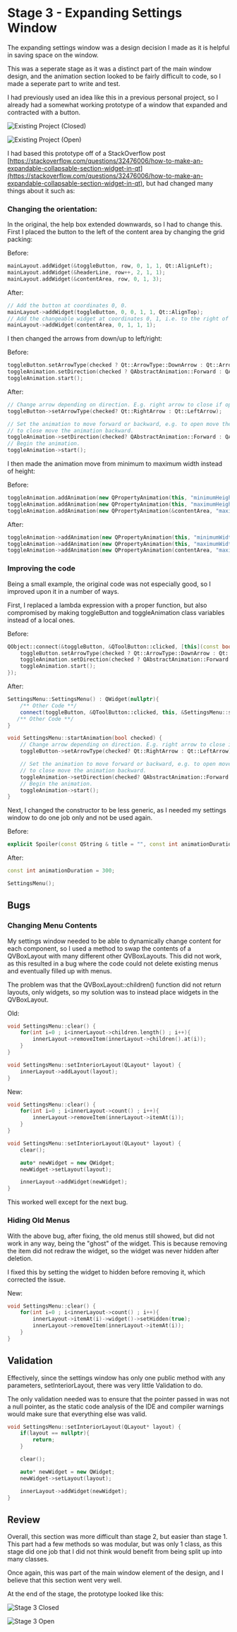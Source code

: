 # Stage 3 - Expanding Settings Window

The expanding settings window was a design decision I made as it is helpful in saving
space on the window.

This was a seperate stage as it was a distinct part of the main window design, and the animation section
looked to be fairly difficult to code, so I made a seperate part to write and test.

I had previously used an idea like this in a previous personal project, so I already had a somewhat working prototype
of a window that expanded and contracted with a button.

![Existing Project (Closed)](images/settings_existing_closed.png)

![Existing Project (Open)](images/settings_existing_open.png)

I had based this prototype off of a StackOverflow post [https://stackoverflow.com/questions/32476006/how-to-make-an-expandable-collapsable-section-widget-in-qt](https://stackoverflow.com/questions/32476006/how-to-make-an-expandable-collapsable-section-widget-in-qt), but had changed many things
about it such as:

### Changing the orientation:

In the original, the help box extended downwards, so I had to change this. First I placed the button to the left of the
content area by changing the grid packing:

Before:

```cpp
mainLayout.addWidget(&toggleButton, row, 0, 1, 1, Qt::AlignLeft);
mainLayout.addWidget(&headerLine, row++, 2, 1, 1);
mainLayout.addWidget(&contentArea, row, 0, 1, 3);
```

After:

```cpp
// Add the button at coordinates 0, 0.
mainLayout->addWidget(toggleButton, 0, 0, 1, 1, Qt::AlignTop);
// Add the changeable widget at coordinates 0, 1, i.e. to the right of the button.
mainLayout->addWidget(contentArea, 0, 1, 1, 1);
```

I then changed the arrows from down/up to left/right:

Before:

```cpp
toggleButton.setArrowType(checked ? Qt::ArrowType::DownArrow : Qt::ArrowType::RightArrow);
toggleAnimation.setDirection(checked ? QAbstractAnimation::Forward : QAbstractAnimation::Backward);
toggleAnimation.start();
```

After:

```cpp
// Change arrow depending on direction. E.g. right arrow to close if open, left arrow to open if closed.
toggleButton->setArrowType(checked? Qt::RightArrow : Qt::LeftArrow);

// Set the animation to move forward or backward, e.g. to open move the animation forward,
// to close move the animation backward.
toggleAnimation->setDirection(checked? QAbstractAnimation::Forward : QAbstractAnimation::Backward);
// Begin the animation.
toggleAnimation->start();
```

I then made the animation move from minimum to maximum width instead of height:

Before:

```cpp
toggleAnimation.addAnimation(new QPropertyAnimation(this, "minimumHeight"));
toggleAnimation.addAnimation(new QPropertyAnimation(this, "maximumHeight"));
toggleAnimation.addAnimation(new QPropertyAnimation(&contentArea, "maximumHeight"));
```

After:

```cpp
toggleAnimation->addAnimation(new QPropertyAnimation(this, "minimumWidth"));
toggleAnimation->addAnimation(new QPropertyAnimation(this, "maximumWidth"));
toggleAnimation->addAnimation(new QPropertyAnimation(contentArea, "maximumWidth"));
```

### Improving the code

Being a small example, the original code was not especially good, so I improved upon it in a number of ways.

First, I replaced a lambda expression with a proper function, but also compromised by making toggleButton and toggleAnimation class
variables instead of a local ones.

Before:

```cpp
QObject::connect(&toggleButton, &QToolButton::clicked, [this](const bool checked) {
    toggleButton.setArrowType(checked ? Qt::ArrowType::DownArrow : Qt::ArrowType::RightArrow);
    toggleAnimation.setDirection(checked ? QAbstractAnimation::Forward : QAbstractAnimation::Backward);
    toggleAnimation.start();
});
```

After:

```cpp
SettingsMenu::SettingsMenu() : QWidget(nullptr){
    /** Other Code **/
    connect(toggleButton, &QToolButton::clicked, this, &SettingsMenu::startAnimation);
   /** Other Code **/
}

void SettingsMenu::startAnimation(bool checked) {
    // Change arrow depending on direction. E.g. right arrow to close if open, left arrow to open if closed.
    toggleButton->setArrowType(checked? Qt::RightArrow : Qt::LeftArrow);

    // Set the animation to move forward or backward, e.g. to open move the animation forward,
    // to close move the animation backward.
    toggleAnimation->setDirection(checked? QAbstractAnimation::Forward : QAbstractAnimation::Backward);
    // Begin the animation.
    toggleAnimation->start();
}
```

Next, I changed the constructor to be less generic, as I needed my settings window to do one job only and not be used again.

Before:

```cpp
explicit Spoiler(const QString & title = "", const int animationDuration = 300, QWidget *parent = 0);
```

After:

```cpp
const int animationDuration = 300;

SettingsMenu();
```

## Bugs

### Changing Menu Contents

My settings window needed to be able to dynamically change content for each component, so I used a method to swap the contents of a QVBoxLayout with many different other QVBoxLayouts. This did not work, as this resulted in a bug where the code could not delete existing menus and eventually filled up with menus.

The problem was that the QVBoxLayout::children() function did not return layouts, only widgets, so my solution was to instead place widgets in the QVBoxLayout.

Old:

```cpp
void SettingsMenu::clear() {
    for(int i=0 ; i<innerLayout->children.length() ; i++){
        innerLayout->removeItem(innerLayout->children().at(i));
    }
}

void SettingsMenu::setInteriorLayout(QLayout* layout) {
    innerLayout->addLayout(layout);
}
```

New:

```cpp
void SettingsMenu::clear() {
    for(int i=0 ; i<innerLayout->count() ; i++){
        innerLayout->removeItem(innerLayout->itemAt(i));
    }
}

void SettingsMenu::setInteriorLayout(QLayout* layout) {
    clear();

    auto* newWidget = new QWidget;
    newWidget->setLayout(layout);

    innerLayout->addWidget(newWidget);
}
```

This worked well except for the next bug.

### Hiding Old Menus

With the above bug, after fixing, the old menus still showed, but did not work in any way, being the "ghost" of the widget.
This is because removing the item did not redraw the widget, so the widget was never hidden after deletion.

I fixed this by setting the widget to hidden before removing it, which corrected the issue.

New:

```cpp
void SettingsMenu::clear() {
    for(int i=0 ; i<innerLayout->count() ; i++){
        innerLayout->itemAt(i)->widget()->setHidden(true);
        innerLayout->removeItem(innerLayout->itemAt(i));
    }
}
```

## Validation

Effectively, since the settings window has only one public method with any parameters, setInteriorLayout, there was very little Validation to do.

The only validation needed was to ensure that the pointer passed in was not a null pointer, as the static code analysis of the IDE and compiler warnings would make sure that everything else was valid.

```cpp
void SettingsMenu::setInteriorLayout(QLayout* layout) {
    if(layout == nullptr){
        return;
    }

    clear();

    auto* newWidget = new QWidget;
    newWidget->setLayout(layout);

    innerLayout->addWidget(newWidget);
}
```

## Review

Overall, this section was more difficult than stage 2, but easier than stage 1. This part had a few methods so was modular,
but was only 1 class, as this stage did one job that I did not think would benefit from being split up into many classes.

Once again, this was part of the main window element of the design, and I believe that this section went very well.

At the end of the stage, the prototype looked like this:

![Stage 3 Closed](images/stage3_closed.png)

![Stage 3 Open](images/stage3_open.png)
